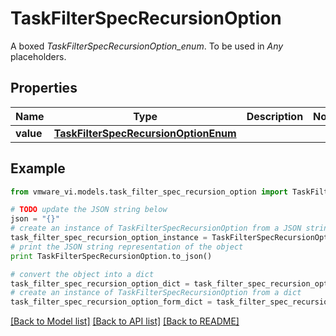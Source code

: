 # TaskFilterSpecRecursionOption

A boxed *TaskFilterSpecRecursionOption_enum*. To be used in *Any* placeholders. 

## Properties
Name | Type | Description | Notes
------------ | ------------- | ------------- | -------------
**value** | [**TaskFilterSpecRecursionOptionEnum**](TaskFilterSpecRecursionOptionEnum.md) |  | 

## Example

```python
from vmware_vi.models.task_filter_spec_recursion_option import TaskFilterSpecRecursionOption

# TODO update the JSON string below
json = "{}"
# create an instance of TaskFilterSpecRecursionOption from a JSON string
task_filter_spec_recursion_option_instance = TaskFilterSpecRecursionOption.from_json(json)
# print the JSON string representation of the object
print TaskFilterSpecRecursionOption.to_json()

# convert the object into a dict
task_filter_spec_recursion_option_dict = task_filter_spec_recursion_option_instance.to_dict()
# create an instance of TaskFilterSpecRecursionOption from a dict
task_filter_spec_recursion_option_form_dict = task_filter_spec_recursion_option.from_dict(task_filter_spec_recursion_option_dict)
```
[[Back to Model list]](../README.md#documentation-for-models) [[Back to API list]](../README.md#documentation-for-api-endpoints) [[Back to README]](../README.md)


